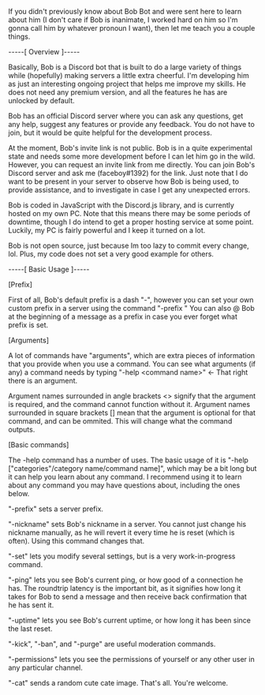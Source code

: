 If you didn't previously know about Bob Bot and were sent here to learn about him (I don't care if Bob is inanimate, I worked hard on him so I'm gonna call him by whatever pronoun I want), then let me teach you a couple things.

-----[ Overview ]-----

Basically, Bob is a Discord bot that is built to do a large variety of things while (hopefully) making servers a little extra cheerful. I'm developing him as just an interesting ongoing project that helps me improve my skills. He does not need any premium version, and all the features he has are unlocked by default.

Bob has an official Discord server where you can ask any questions, get any help, suggest any features or provide any feedback. You do not have to join, but it would be quite helpful for the development process.

At the moment, Bob's invite link is not public. Bob is in a quite experimental state and needs some more development before I can let him go in the wild. However, you can request an invite link from me directly. You can join Bob's Discord server and ask me (faceboy#1392) for the link. Just note that I do want to be present in your server to observe how Bob is being used, to provide assistance, and to investigate in case I get any unexpected errors.

Bob is coded in JavaScript with the Discord.js library, and is currently hosted on my own PC. Note that this means there may be some periods of downtime, though I do intend to get a proper hosting service at some point. Luckily, my PC is fairly powerful and I keep it turned on a lot.

Bob is not open source, just because Im too lazy to commit every change, lol. Plus, my code does not set a very good example for others.

-----[ Basic Usage ]-----

[Prefix]

First of all, Bob's default prefix is a dash "-", however you can set your own custom prefix in a server using the command "-prefix <new prefix>"
You can also @ Bob at the beginning of a message as a prefix in case you ever forget what prefix is set.

[Arguments]

A lot of commands have "arguments", which are extra pieces of information that you provide when you use a command.
You can see what arguments (if any) a command needs by typing "-help \<command name>" <- That right there is an argument.

Argument names surrounded in angle brackets <> signify that the argument is required, and the command cannot function without it.
Argument names surrounded in square brackets [] mean that the argument is optional for that command, and can be ommited. This will change what the command outputs.

[Basic commands]

The -help command has a number of uses. The basic usage of it is "-help ["categories"/category name/command name]", which may be a bit long but it can help you learn about any command. I recommend using it to learn about any command you may have questions about, including the ones below.

"-prefix" sets a server prefix.

"-nickname" sets Bob's nickname in a server. You cannot just change his nickname manually, as he will revert it every time he is reset (which is often). Using this command changes that.

"-set" lets you modify several settings, but is a very work-in-progress command.

"-ping" lets you see Bob's current ping, or how good of a connection he has. The roundtrip latency is the important bit, as it signifies how long it takes for Bob to send a message and then receive back confirmation that he has sent it.

"-uptime" lets you see Bob's current uptime, or how long it has been since the last reset.

"-kick", "-ban", and "-purge" are useful moderation commands.

"-permissions" lets you see the permissions of yourself or any other user in any particular channel.

"-cat" sends a random cute cate image. That's all. You're welcome.
